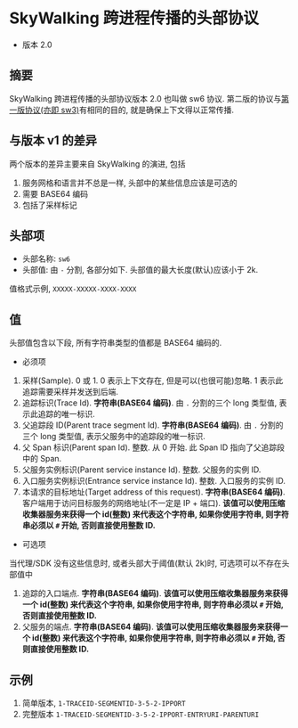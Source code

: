 # SkyWalking 跨进程传播的头部协议

* 版本 2.0

## 摘要

SkyWalking 跨进程传播的头部协议版本 2.0 也叫做 sw6 协议. 第二版的协议与[第一版协议(亦即 sw3)](Skywalking-Cross-Process-Propagation-Headers-Protocol-v1.md)有相同的目的, 就是确保上下文得以正常传播.

## 与版本 v1 的差异

两个版本的差异主要来自 SkyWalking 的演进, 包括
1. 服务网格和语言并不总是一样, 头部中的某些信息应该是可选的
1. 需要 BASE64 编码
1. 包括了采样标记

## 头部项

* 头部名称: `sw6`
* 头部值: 由 `-` 分割, 各部分如下. 头部值的最大长度(默认)应该小于 2k.

值格式示例, `XXXXX-XXXXX-XXXX-XXXX`

## 值

头部值包含以下段, 所有字符串类型的值都是 BASE64 编码的. 

- 必须项
1. 采样(Sample). 0 或 1. 0 表示上下文存在, 但是可以(也很可能)忽略. 1 表示此追踪需要采样并发送到后端. 
1. 追踪标识(Trace Id). **字符串(BASE64 编码)**. 由 `.` 分割的三个 long 类型值, 表示此追踪的唯一标识. 
1. 父追踪段 ID(Parent trace segment Id). **字符串(BASE64 编码)**. 由 `.` 分割的三个 long 类型值, 表示父服务中的追踪段的唯一标识.
1. 父 Span 标识(Parent span Id). 整数. 从 0 开始. 此 Span ID 指向了父追踪段中的 Span.
1. 父服务实例标识(Parent service instance Id). 整数. 父服务的实例 ID.
1. 入口服务实例标识(Entrance service instance Id). 整数. 入口服务的实例 ID. 
1. 本请求的目标地址(Target address of this request). **字符串(BASE64 编码)**. 客户端用于访问目标服务的网络地址(不一定是 IP + 端口). **该值可以使用压缩收集器服务来获得一个 id(整数) 来代表这个字符串, 如果你使用字符串, 则字符串必须以 `#` 开始, 否则直接使用整数 ID.**

- 可选项

当代理/SDK 没有这些信息时, 或者头部大于阈值(默认 2k)时, 可选项可以不存在头部值中
1. 追踪的入口端点. **字符串(BASE64 编码)**. **该值可以使用压缩收集器服务来获得一个 id(整数) 来代表这个字符串, 如果你使用字符串, 则字符串必须以 `#` 开始, 否则直接使用整数 ID.**
1. 父服务的端点. **字符串(BASE64 编码)**. **该值可以使用压缩收集器服务来获得一个 id(整数) 来代表这个字符串, 如果你使用字符串, 则字符串必须以 `#` 开始, 否则直接使用整数 ID.**

## 示例

1. 简单版本, `1-TRACEID-SEGMENTID-3-5-2-IPPORT`
1. 完整版本 `1-TRACEID-SEGMENTID-3-5-2-IPPORT-ENTRYURI-PARENTURI`
